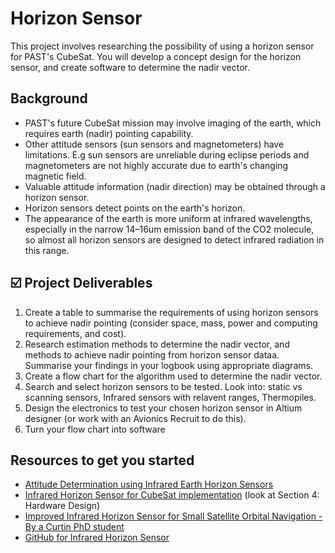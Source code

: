 # Horizon Sensor
This project involves researching the possibility of using a horizon sensor for PAST's CubeSat. You will develop a concept design for the horizon sensor, and create software to determine the nadir vector. 

## Background
- PAST's future CubeSat mission may involve imaging of the earth, which requires earth (nadir) pointing capability.
- Other attitude sensors (sun sensors and magnetometers) have limitations. E.g sun sensors are unreliable during eclipse periods
and magnetometers are not highly accurate due to earth's changing magnetic field.
- Valuable attitude information (nadir direction) may be obtained through a horizon sensor.
- Horizon sensors detect points on the earth's horizon.
- The appearance of the earth is more uniform at infrared wavelengths, especially in the narrow 14–16um emission band of the CO2 molecule, so almost all horizon
sensors are designed to detect infrared radiation in this range.

## ☑️ Project Deliverables
1. Create a table to summarise the requirements of using horizon sensors to achieve nadir pointing (consider space, mass, power and computing requirements, and cost). 
2. Research estimation methods to determine the nadir vector, and methods to achieve nadir pointing from horizon sensor dataa. Summarise your findings in your logbook using appropriate diagrams.
3. Create a flow chart for the algorithm used to determine the nadir vector.
5. Search and select horizon sensors to be tested. Look into: static vs scanning sensors, Infrared sensors with relavent ranges, Thermopiles.
6. Design the electronics to test your chosen horizon sensor in Altium designer (or work with an Avionics Recruit to do this).
7. Turn your flow chart into software 

## Resources to get you started
- [Attitude Determination using Infrared Earth Horizon Sensors](https://digitalcommons.usu.edu/cgi/viewcontent.cgi?article=3096&context=smallsat)
- [Infrared Horizon Sensor for CubeSat implementation](http://researchgate.net/publication/325870318_Infrared_Horizon_Sensor_for_CubeSat_implementation)
(look at Section 4: Hardware Design)
- [Improved Infrared Horizon Sensor for Small Satellite Orbital Navigation - By a Curtin PhD student](https://youtu.be/ipN0h2YGPOc?si=vUztUbDYoGciM7yc)
- [GitHub for Infrared Horizon Sensor](https://github.com/gotenham/infraredHorizonSensor)
